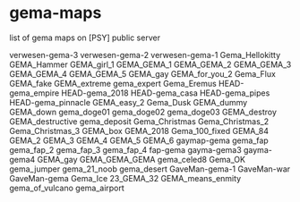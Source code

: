 # gema-maps
list of gema maps on [PSY] public server

verwesen-gema-3
verwesen-gema-2
verwesen-gema-1
Gema_Hellokitty
GEMA_Hammer
GEMA_girl_1
GEMA_GEMA_1
GEMA_GEMA_2
GEMA_GEMA_3
GEMA_GEMA_4
GEMA_GEMA_5
GEMA_gay
GEMA_for_you_2
Gema_Flux
GEMA_fake
GEMA_extreme
gema_expert
Gema_Eremus
HEAD-gema_empire
HEAD-gema_2018
HEAD-gema_casa
HEAD-gema_pipes
HEAD-gema_pinnacle
GEMA_easy_2
Gema_Dusk
GEMA_dummy
GEMA_down
gema_doge01
gema_doge02
gema_doge03
GEMA_destroy
GEMA_destructive
gema_deposit
Gema_Christmas
Gema_Christmas_2
Gema_Christmas_3
GEMA_box
GEMA_2018
Gema_100_fixed
GEMA_84
GEMA_2
GEMA_3
GEMA_4
GEMA_5
GEMA_6
gaymap-gema
gema_fap
gema_fap_2
gema_fap_3
gema_fap_4
fap-gema
gayma-gema3
gayma-gema4
GEMA_gay
GEMA_GEMA_GEMA
gema_celed8
Gema_OK
gema_jumper
gema_21_noob
gema_desert
GaveMan-gema-1
GaveMan-war
GaveMan-gema
Gema_Ice
23_GEMA_32
GEMA_means_enmity
gema_of_vulcano
gema_airport
